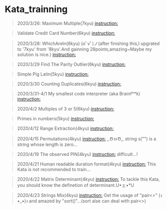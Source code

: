 # Kata_trainning
> 2020/3/26:
>Maximum Multiple(7kyu)
[instruction:](https://github.com/qy201706/Kata-/blob/master/7kyu/Maximum%20Multiple/question_instruction/question.txt)

>Validate Credit Card Number(6kyu)
[instruction:](https://github.com/qy201706/Kata-/blob/master/6kyu/Validate%20Credit%20Card%20Number/question_instruction/question.txt)

> 2020/3/28:
WhichAreIn(6kyu)  (oﾟvﾟ)ノ(after finishing this,I upgrated to '7kyu' from '8kyu'.And gainning 28points,amazing~Maybe my solution is nice.)
>[instruction:](https://github.com/qy201706/Kata-/blob/master/6kyu/WhichAreIn/question_instruction/question.txt)

> 2020/3/29
>Find The Parity Outlier(6kyu)
[instruction:](https://github.com/qy201706/Kata-/blob/master/6kyu/Find%20The%20Parity%20Outlier/question_instruction/question.txt)

>Simple Pig Latin(5kyu)
[instruction:](https://github.com/qy201706/Kata-/blob/master/5kyu/Simple%20Pig%20Latin/question_instruction/question.txt)

> 2020/3/30
>Counting Duplicates(6kyu)
[instruction:](https://github.com/qy201706/Kata-/blob/master/6kyu/Counting%20Duplicates/question_instruction/question.txt)

> 2020/3/31-4/1
> My smallest code interpreter (aka Brainf**k)
[instruction:](https://github.com/qy201706/Kata-/blob/master/5kyu/(Unsolved)My%20smallest%20code%20interpreter%20(aka%20Brainfk)/question_instruction/question.txt)

> 2020/4/2
> Multiples of 3 or 5(6kyu)
[instruction:](https://github.com/qy201706/Kata-/blob/master/6kyu/Multiples%20of%203%20or%205/question.txt)

> Primes in numbers(5kyu)
[instruction:](https://github.com/qy201706/Kata-/blob/master/5kyu/Primes%20in%20numbers/question_instruction/question.txt)

> 2020/4/12
> Range Extraction(4kyu)
[instruction:](https://github.com/qy201706/Kata-/blob/master/4kyu/Range%20Extraction/question_instruction/question.txt)

> 2020/4/15
> Permutations(4kyu)
[instruction:](https://github.com/qy201706/Kata-/blob/master/4kyu/Permutations/question_instruction/instruction.txt)
> ,,ԾㅂԾ,,  string s("") is a string whose length is zero...

> 2020/4/19
> The observed PIN(4kyu)
[instruction:](https://github.com/qy201706/Kata-/blob/master/4kyu/The%20observed%20PIN/question_instruction/question.txt)
> difficult...!

> 2020/4/21
> Human readable duration format(4kyu)
[instruction:](https://github.com/qy201706/Kata-/blob/master/4kyu/Human%20readable%20duration%20format/question_instruction/question.txt)
> This Kata is not recommended to train...

> 2020/4/22
> Matrix Determinant(4kyu)
[instruction:](https://github.com/qy201706/Kata-/blob/master/4kyu/Matrix%20Determinant/question_instruction/instruction.txt)
> To tackle this Kata, you should know the definetion of determinant.U•ェ•*U

> 2020/4/23
> Strings Mix(4kyu)
[instruction:](https://github.com/qy201706/Kata-/blob/master/4kyu/Strings%20Mix/question_instruction/question.txt)
> Get the usage of "pair<>" (ง •_•)ง and amazed by "sort()"...(sort alse can deal with pair<>)
